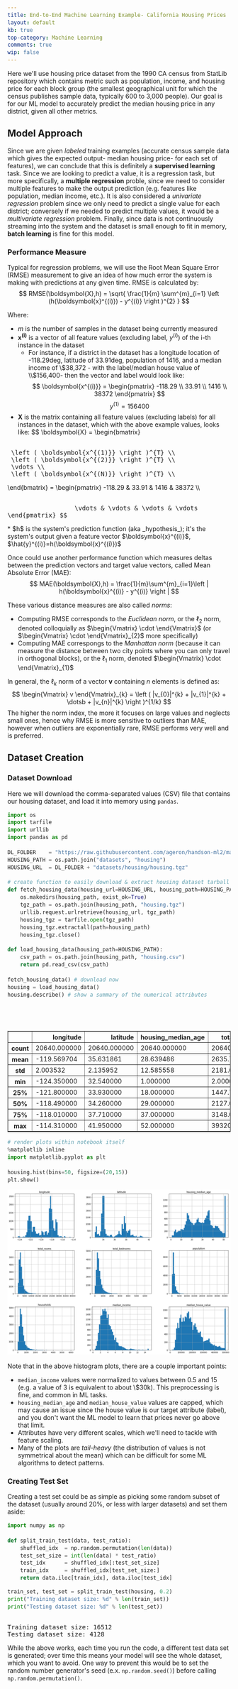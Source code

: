 ```yaml
---
title: End-to-End Machine Learning Example- California Housing Prices
layout: default
kb: true
top-category: Machine Learning
comments: true
wip: false
---
```



Here we'll use housing price dataset from the 1990 CA census from StatLib repository which contains metric such as population, income, and housing price for each block group (the smallest geographical unit for which the census publishes sample data, typically 600 to 3,000 people). Our goal is for our ML model to accurately predict the median housing price in any district, given all other metrics.

## Model Approach

Since we are given _labeled_ training examples (accurate census sample data which gives the expected output- median housing price- for each set of features), we can conclude that this is definitely a **supervised learning** task. Since we are looking to predict a value, it is a regression task, but more specifically, a **multiple regression** proble, since we need to consider multiple features to make the output prediction (e.g. features like population, median income, etc.). It is also considered a _univariate regression_ problem since we only need to predict a single value for each district; conversely if we needed to predict multiple values, it would be a _multivariate regression_ problem. Finally, since data is not continuously streaming into the system and the dataset is small enough to fit in memory, **batch learning** is fine for this model.

### Performance Measure

Typical for regression problems, we will use the Root Mean Square Error (RMSE) measurement to give an idea of how much error the system is making with predictions at any given time. RMSE is calculated by:
$$ RMSE(\boldsymbol{X},h) = \sqrt{ \frac{1}{m} \sum^{m}_{i=1} \left (h(\boldsymbol{x}^{(i)}) - y^{(i)} \right )^{2} } $$

Where: 
* $m$ is the number of samples in the dataset being currently measured
* $\boldsymbol{x^{(i)}}$ is a vector of all feature values (excluding label, $y^{(i)}$) of the i-th instance in the dataset
  + For instance, if a district in the dataset has a longitude location of -118.29deg, latitude of 33.91deg, population of 1416, and a median income of \\$38,372 - with the label/median house value of \\$156,400- then the vector and label would look like:
  $$ \boldsymbol{x^{(i)}} = \begin{pmatrix}
  -118.29 \\
  33.91 \\
  1416 \\
  38372
  \end{pmatrix} $$
  $$ y^{(1)} = 156400 $$
* $\boldsymbol{X}$ is the matrix containing all feature values (excluding labels) for all instances in the dataset, which with the above example values, looks like:
$$ \boldsymbol{X} = \begin{bmatrix}
<p style="font-family:monospace; white-space:pre-wrap">
 \left ( \boldsymbol{x^{(1)}} \right )^{T} \\
 \left ( \boldsymbol{x^{(2)}} \right )^{T} \\
 \vdots \\
 \left ( \boldsymbol{x^{(N)}} \right )^{T} \\
</p>
   \end{bmatrix}
   = \begin{pmatrix} -118.29 & 33.91 & 1416 & 38372 \\
<p style="font-family:monospace; white-space:pre-wrap">
                  \vdots & \vdots & \vdots & \vdots \end{pmatrix} $$
</p>
* $h$ is the system's prediction function (aka _hypothesis_); it's the system's output given a feature vector $\boldsymbol{x}^{(i)}$, $\hat{y}^{(i)}=h(\boldsymbol{x}^{(i)})$

Once could use another performance function which measures deltas between the prediction vectors and target value vectors, called Mean Absolute Error (MAE):
$$ MAE(\boldsymbol{X},h) = \frac{1}{m}\sum^{m}_{i=1}\left | h(\boldsymbol{x}^{(i)} - y^{(i)}  \right | $$

These various distance measures are also called _norms_:
* Computing RMSE corresponds to the _Euclidean norm_, or the $\ell_{2}$ norm, denoted colloquially as $\begin{Vmatrix} \cdot \end{Vmatrix}$ (or $\begin{Vmatrix} \cdot \end{Vmatrix}_{2}$ more specifically)
* Computing MAE correspongs to the _Manhattan norm_ (because it can measure the distance between two city points where you can only travel in orthogonal blocks), or the $\ell_{1}$ norm, denoted $\begin{Vmatrix} \cdot \end{Vmatrix}_{1}$

In general, the $\ell_{k}$ norm of a vector $\boldsymbol{v}$ containing $n$ elements is defined as:
$$ \begin{Vmatrix} v \end{Vmatrix}_{k} = \left ( |v_{0}|^{k} + |v_{1}|^{k} + \dotsb + |v_{n}|^{k} \right )^{1/k} $$
The higher the norm index, the more it focuses on large values and neglects small ones, hence why RMSE is more sensitive to outliers than MAE, however when outliers are exponentially rare, RMSE performs very well and is preferred.


## Dataset Creation


### Dataset Download

Here we will download the comma-separated values (CSV) file that contains our housing dataset, and load it into memory using `pandas`.


```python
import os
import tarfile
import urllib
import pandas as pd

DL_FOLDER    = "https://raw.githubusercontent.com/ageron/handson-ml2/master/"
HOUSING_PATH = os.path.join("datasets", "housing")
HOUSING_URL  = DL_FOLDER + "datasets/housing/housing.tgz"

# create function to easily download & extract housing dataset tarball
def fetch_housing_data(housing_url=HOUSING_URL, housing_path=HOUSING_PATH):
    os.makedirs(housing_path, exist_ok=True)
    tgz_path = os.path.join(housing_path, "housing.tgz")
    urllib.request.urlretrieve(housing_url, tgz_path)
    housing_tgz = tarfile.open(tgz_path)
    housing_tgz.extractall(path=housing_path)
    housing_tgz.close()
    
def load_housing_data(housing_path=HOUSING_PATH):
    csv_path = os.path.join(housing_path, "housing.csv")
    return pd.read_csv(csv_path)
    
fetch_housing_data() # download now
housing = load_housing_data()
housing.describe() # show a summary of the numerical attributes
```




<div>
<style scoped>
<p style="font-family:monospace; white-space:pre-wrap">
.dataframe tbody tr th:only-of-type {
    vertical-align: middle;
}
</p>

<p style="font-family:monospace; white-space:pre-wrap">
.dataframe tbody tr th {
    vertical-align: top;
}
</p>

<p style="font-family:monospace; white-space:pre-wrap">
.dataframe thead th {
    text-align: right;
}
</p>
</style>
<table border="1" class="dataframe">
  <thead>
<p style="font-family:monospace; white-space:pre-wrap">
<tr style="text-align: right;">
  <th></th>
  <th>longitude</th>
  <th>latitude</th>
  <th>housing_median_age</th>
  <th>total_rooms</th>
  <th>total_bedrooms</th>
  <th>population</th>
  <th>households</th>
  <th>median_income</th>
  <th>median_house_value</th>
</tr>
</p>
  </thead>
  <tbody>
<p style="font-family:monospace; white-space:pre-wrap">
<tr>
  <th>count</th>
  <td>20640.000000</td>
  <td>20640.000000</td>
  <td>20640.000000</td>
  <td>20640.000000</td>
  <td>20433.000000</td>
  <td>20640.000000</td>
  <td>20640.000000</td>
  <td>20640.000000</td>
  <td>20640.000000</td>
</tr>
<tr>
  <th>mean</th>
  <td>-119.569704</td>
  <td>35.631861</td>
  <td>28.639486</td>
  <td>2635.763081</td>
  <td>537.870553</td>
  <td>1425.476744</td>
  <td>499.539680</td>
  <td>3.870671</td>
  <td>206855.816909</td>
</tr>
<tr>
  <th>std</th>
  <td>2.003532</td>
  <td>2.135952</td>
  <td>12.585558</td>
  <td>2181.615252</td>
  <td>421.385070</td>
  <td>1132.462122</td>
  <td>382.329753</td>
  <td>1.899822</td>
  <td>115395.615874</td>
</tr>
<tr>
  <th>min</th>
  <td>-124.350000</td>
  <td>32.540000</td>
  <td>1.000000</td>
  <td>2.000000</td>
  <td>1.000000</td>
  <td>3.000000</td>
  <td>1.000000</td>
  <td>0.499900</td>
  <td>14999.000000</td>
</tr>
<tr>
  <th>25%</th>
  <td>-121.800000</td>
  <td>33.930000</td>
  <td>18.000000</td>
  <td>1447.750000</td>
  <td>296.000000</td>
  <td>787.000000</td>
  <td>280.000000</td>
  <td>2.563400</td>
  <td>119600.000000</td>
</tr>
<tr>
  <th>50%</th>
  <td>-118.490000</td>
  <td>34.260000</td>
  <td>29.000000</td>
  <td>2127.000000</td>
  <td>435.000000</td>
  <td>1166.000000</td>
  <td>409.000000</td>
  <td>3.534800</td>
  <td>179700.000000</td>
</tr>
<tr>
  <th>75%</th>
  <td>-118.010000</td>
  <td>37.710000</td>
  <td>37.000000</td>
  <td>3148.000000</td>
  <td>647.000000</td>
  <td>1725.000000</td>
  <td>605.000000</td>
  <td>4.743250</td>
  <td>264725.000000</td>
</tr>
<tr>
  <th>max</th>
  <td>-114.310000</td>
  <td>41.950000</td>
  <td>52.000000</td>
  <td>39320.000000</td>
  <td>6445.000000</td>
  <td>35682.000000</td>
  <td>6082.000000</td>
  <td>15.000100</td>
  <td>500001.000000</td>
</tr>
</p>
  </tbody>
</table>
</div>




```python
# render plots within notebook itself
%matplotlib inline 
import matplotlib.pyplot as plt

housing.hist(bins=50, figsize=(20,15))
plt.show()
```


    
![png](02_CA_Housing_Prices_example_files/02_CA_Housing_Prices_example_6_0.png)
    


Note that in the above histogram plots, there are a couple important points:
* `median_income` values were normalized to values between 0.5 and 15 (e.g. a value of 3 is equivalent to about \\$30k). This preprocessing is fine, and common in ML tasks.
* `housing_median_age` and `median_house_value` values are capped, which may cause an issue since the house value is our target attribute (label), and you don't want the ML model to learn that prices never go above that limit.
* Attributes have very different scales, which we'll need to tackle with feature scaling.
* Many of the plots are _tail-heavy_ (the distribution of values is not symmetrical about the mean) which can be difficult for some ML algorithms to detect patterns.

### Creating Test Set

Creating a test set could be as simple as picking some random subset of the dataset (usually around 20%, or less with larger datasets) and set them aside:


```python
import numpy as np

def split_train_test(data, test_ratio):
    shuffled_idx  = np.random.permutation(len(data))
    test_set_size = int(len(data) * test_ratio)
    test_idx      = shuffled_idx[:test_set_size]
    train_idx     = shuffled_idx[test_set_size:]
    return data.iloc[train_idx], data.iloc[test_idx]
```


```python
train_set, test_set = split_train_test(housing, 0.2)
print("Training dataset size: %d" % len(train_set))
print("Testing dataset size: %d" % len(test_set))
```

<p style="font-family:monospace; white-space:pre-wrap">
Training dataset size: 16512
Testing dataset size: 4128
</p>


While the above works, each time you run the code, a different test data set is generated; over time this means your model will see the whole dataset, which you want to avoid. One way to prevent this would be to set the random number generator's seed (e.x. `np.random.seed()`) before calling `np.random.permutation()`.


